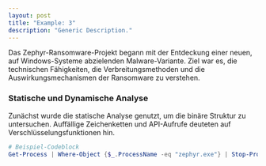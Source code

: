 ```yaml
---
layout: post
title: "Example: 3"
description: "Generic Description."
---
```


Das Zephyr-Ransomware-Projekt begann mit der Entdeckung einer neuen, auf Windows-Systeme abzielenden Malware-Variante. Ziel war es, die technischen Fähigkeiten, die Verbreitungsmethoden und die Auswirkungsmechanismen der Ransomware zu verstehen.

### Statische und Dynamische Analyse

Zunächst wurde die statische Analyse genutzt, um die binäre Struktur zu untersuchen. Auffällige Zeichenketten und API-Aufrufe deuteten auf Verschlüsselungsfunktionen hin.

```powershell
# Beispiel-Codeblock
Get-Process | Where-Object {$_.ProcessName -eq "zephyr.exe"} | Stop-Process